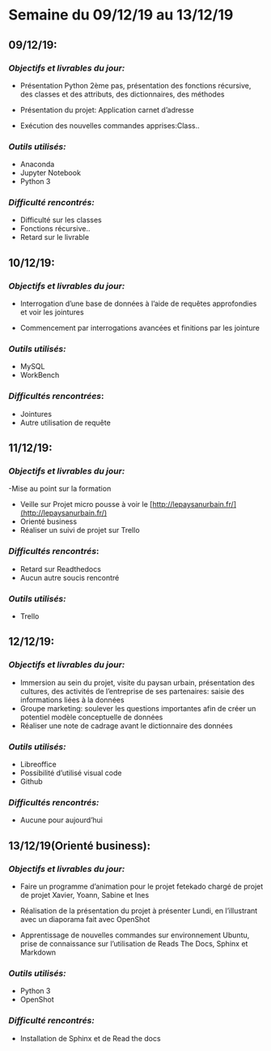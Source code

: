 ﻿# Semaine du 09/12/19 au 13/12/19

## 09/12/19:

### *Objectifs et livrables du jour:*


- Présentation Python 2ème pas, présentation des fonctions récursive, des classes et des attributs, des dictionnaires, des méthodes

- Présentation du projet: Application carnet d’adresse

- Exécution des nouvelles commandes apprises:Class..

  
### *Outils utilisés:*

- Anaconda
- Jupyter Notebook
- Python 3

### *Difficulté rencontrés:*

- Difficulté sur les classes
- Fonctions récursive..
- Retard sur le livrable

## 10/12/19:
 
### *Objectifs et livrables du jour:*

- Interrogation d’une base de données à l’aide de requêtes approfondies et voir les jointures

- Commencement par interrogations avancées et finitions par les jointure

### *Outils utilisés:*

- MySQL
- WorkBench

### *Difficultés rencontrées*:

- Jointures
- Autre utilisation de requête

 

## 11/12/19:


### *Objectifs et livrables du jour:*

 -Mise au point sur la formation
- Veille sur Projet micro pousse à voir le [http://lepaysanurbain.fr/](http://lepaysanurbain.fr/)
- Orienté business
- Réaliser un suivi de projet sur Trello

  
### *Difficultés rencontrés*:

- Retard sur Readthedocs
- Aucun autre soucis rencontré

  
### *Outils utilisés:*

- Trello

 
## 12/12/19:

### *Objectifs et livrables du jour:*

- Immersion au sein du projet, visite du paysan urbain, présentation des cultures, des activités de l’entreprise de ses partenaires: saisie des informations liées à la données
- Groupe marketing: soulever les questions importantes afin de créer un potentiel modèle conceptuelle de données
- Réaliser une note de cadrage avant le dictionnaire des données
 
### *Outils utilisés:*

- Libreoffice
- Possibilité d’utilisé visual code
- Github

### *Difficultés rencontrés:*

- Aucune pour aujourd’hui

## 13/12/19(Orienté business):

### *Objectifs et livrables du jour:*

- Faire un programme d’animation pour le projet fetekado chargé de projet de projet Xavier, Yoann, Sabine et Ines

- Réalisation de la présentation du projet à présenter Lundi, en l’illustrant avec un diaporama fait avec OpenShot

- Apprentissage de nouvelles commandes sur environnement Ubuntu, prise de connaissance sur l’utilisation de Reads The Docs, Sphinx et Markdown

### *Outils utilisés:*

- Python 3
- OpenShot

### *Difficulté rencontrés:*

- Installation de Sphinx et de Read the docs

